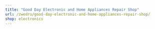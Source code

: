 ```yaml
---
title: "Good Day Electronic and Home Appliances Repair Shop"
url: /zwedru/good-day-electronic-and-home-appliances-repair-shop/
shop: electronics
---
```

